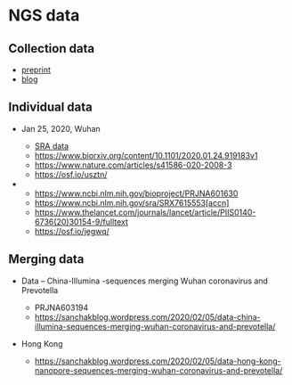 # NGS data

## Collection data
* [preprint](https://osf.io/usztn/)
* [blog](https://sanchakblog.wordpress.com/2020/03/25/studies-n4-china3-san-diego-county-showing-secondary-infections-from-sequencing-data-submitted/)

## Individual data
* Jan 25, 2020, Wuhan
  * [SRA data](https://www.ncbi.nlm.nih.gov/bioproject/?term=PRJNA603194)
  * https://www.biorxiv.org/content/10.1101/2020.01.24.919183v1
  * https://www.nature.com/articles/s41586-020-2008-3
  * https://osf.io/usztn/
  
* 
  * https://www.ncbi.nlm.nih.gov/bioproject/PRJNA601630
  * https://www.ncbi.nlm.nih.gov/sra/SRX7615553[accn]
  * https://www.thelancet.com/journals/lancet/article/PIIS0140-6736(20)30154-9/fulltext
  * https://osf.io/jegwq/

## Merging data
* Data – China-Illumina -sequences merging Wuhan coronavirus and Prevotella
  * PRJNA603194
  * https://sanchakblog.wordpress.com/2020/02/05/data-china-illumina-sequences-merging-wuhan-coronavirus-and-prevotella/
  
* Hong Kong
  * https://sanchakblog.wordpress.com/2020/02/05/data-hong-kong-nanopore-sequences-merging-wuhan-coronavirus-and-prevotella/

